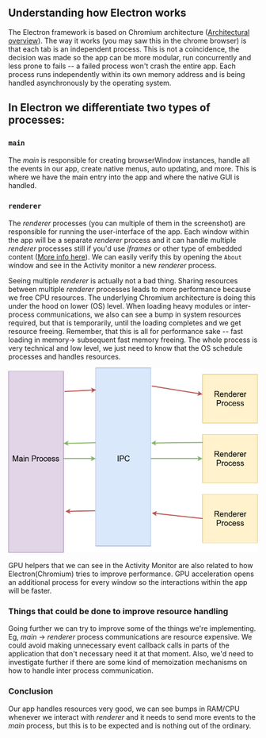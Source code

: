 ## Understanding how Electron works
The Electron framework is based on Chromium architecture ([Architectural overview](https://www.chromium.org/developers/design-documents/multi-process-architecture)). The way it works (you may saw this in the chrome browser) is that each tab is an independent process. This is not a coincidence, the decision was made so the app can be more modular, run concurrently and less prone to fails -- a failed process won't crash the entire app. Each process runs independently within its own memory address and is being handled asynchronously by the operating system.

## In Electron we differentiate two types of processes:

### `main`

The *main* is responsible for creating browserWindow instances, handle all the events in our app, create native menus, auto updating, and more. This is where we have the main entry into the app and where the native GUI is handled.

### `renderer`

The *renderer* processes (you can multiple of them in the screenshot) are responsible for running the user-interface of the app. Each window within the app will be a separate *renderer* process and it can handle multiple *renderer* processes still if you'd use *iframes* or other type of embedded content ([More info here](https://www.electronjs.org/docs/api/webview-tag)). We can easily verify this by opening the `About` window and see in the Activity monitor a new *renderer* process.

Seeing multiple *renderer* is actually not a bad thing. Sharing resources between multiple *renderer* processes leads to more performance because we free CPU resources. The underlying Chromium architecture is doing this under the hood on lower (OS) level. When loading heavy modules or inter-process communications, we also can see a bump in system resources required, but that is temporarily, until the loading completes and we get resource freeing. Remember, that this is all for performance sake -- fast loading in memory-> subsequent fast memory freeing. The whole process is very technical and low level, we just need to know that the OS schedule processes and handles resources.

![GitHub Logo](/resources/process-comms.png)

GPU helpers that we can see in the Activity Monitor are also related to how Electron(Chromium) tries to improve performance. GPU acceleration opens an additional process for every window so the interactions within the app will be faster.

### Things that could be done to improve resource handling

Going further we can try to improve some of the things we're implementing. Eg, *main* -> *renderer* process communications are resource expensive. We could avoid making unnecessary event callback calls in parts of the application that don't necessary need it at that moment. Also, we'd need to investigate further if there are some kind of memoization mechanisms on how to handle inter process communication.

### Conclusion

Our app handles resources very good, we can see bumps in RAM/CPU whenever we interact with *renderer* and it needs to send more events to the *main* process, but this is to be expected and is nothing out of the ordinary.

